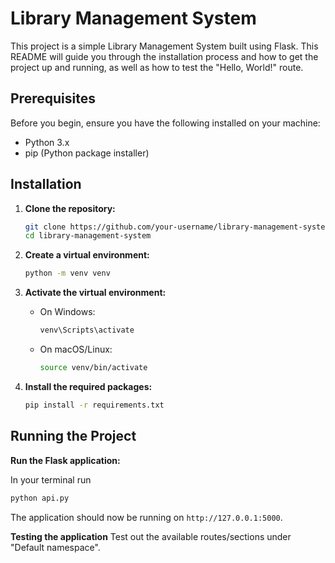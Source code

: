 # Library Management System

This project is a simple Library Management System built using Flask. This README will guide you through the installation process and how to get the project up and running, as well as how to test the "Hello, World!" route.

## Prerequisites

Before you begin, ensure you have the following installed on your machine:

- Python 3.x
- pip (Python package installer)

## Installation

1. **Clone the repository:**

    ```sh
    git clone https://github.com/your-username/library-management-system.git
    cd library-management-system
    ```

2. **Create a virtual environment:**

    ```sh
    python -m venv venv
    ```

3. **Activate the virtual environment:**

    - On Windows:
      ```sh
      venv\Scripts\activate
      ```
    - On macOS/Linux:
      ```sh
      source venv/bin/activate
      ```

4. **Install the required packages:**

    ```sh
    pip install -r requirements.txt
    ```

## Running the Project

**Run the Flask application:**

In your terminal run 

```sh
python api.py
```
    
The application should now be running on `http://127.0.0.1:5000`. 

**Testing the application**
Test out the available routes/sections under "Default namespace". 


